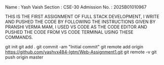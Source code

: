 Name : Yash Vaish
Section : CSE-30 
Admission No. : 2025B01010967

THIS IS THE FIRST ASSIGNMENT OF FULL STACK DEVELOPMENT, I WRITE AND PUSHED THE CODE BY FOLLOWING THE INSTRUCTIONS GIVEN BY PRANSHI VERMA MAM, I USED VS CODE AS THE CODE EDITOR AND PUSHED THE CODE FROM VS CODE TERMINAL USING THESE COMMANDS.

git init
git add .
git commit -am "Initial commit"
git remote add origin https://github.com/yashvx484-lgtm/Web-Assignment1.git
git remote -v
git push origin master
